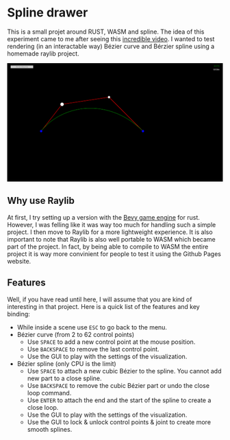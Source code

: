 # Spline drawer

This is a small projet around RUST, WASM and spline. The idea of this experiment came to me after seeing this [incredible video](https://www.youtube.com/watch?v=SO83KQuuZvg). I wanted to test rendering (in an interactable way) Bézier curve and Bérzier spline using a homemade raylib project.

![Demo](./assets/demo.gif)

## Why use Raylib

At first, I try setting up a version with the [Bevy game engine](https://github.com/bevyengine/bevy) for rust. However, I was felling like it was way too much for handling such a simple project. I then move to Raylib for a more lightweight experience. It is also important to note that Raylib is also well portable to WASM which became part of the project. In fact, by being able to compile to WASM the entire project it is way more convinient for people to test it using the Github Pages website.

## Features

Well, if you have read until here, I will assume that you are kind of interesting in that project. Here is a quick list of the features and key binding:

- While inside a scene use `ESC` to go back to the menu.
- Bézier curve (from 2 to 62 control points)
    - Use `SPACE` to add a new control point at the mouse position.
    - Use `BACKSPACE` to remove the last control point.
    - Use the GUI to play with the settings of the visualization.
- Bézier spline (only CPU is the limit)
    - Use `SPACE` to attach a new cubic Bézier to the spline. You cannot add new part to a close spline.
    - Use `BACKSPACE` to remove the cubic Bézier part or undo the close loop command.
    - Use `ENTER` to attach the end and the start of the spline to create a close loop.
    - Use the GUI to play with the settings of the visualization.
    - Use the GUI to lock & unlock control points & joint to create more smooth splines.
